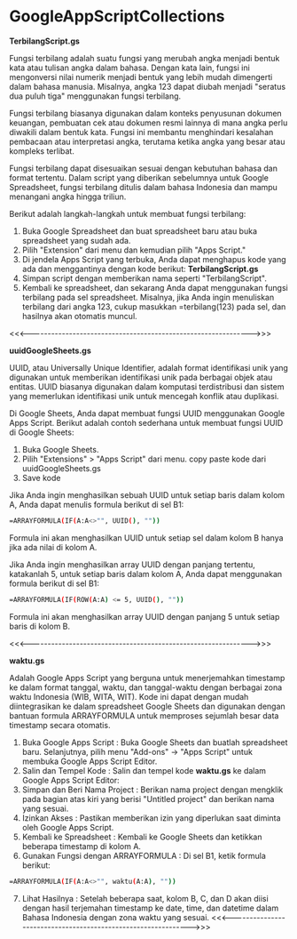 # GoogleAppScriptCollections

**TerbilangScript.gs**

Fungsi terbilang adalah suatu fungsi yang merubah angka menjadi bentuk kata atau tulisan angka dalam bahasa. Dengan kata lain, fungsi ini mengonversi nilai numerik menjadi bentuk yang lebih mudah dimengerti dalam bahasa manusia. Misalnya, angka 123 dapat diubah menjadi "seratus dua puluh tiga" menggunakan fungsi terbilang.

Fungsi terbilang biasanya digunakan dalam konteks penyusunan dokumen keuangan, pembuatan cek atau dokumen resmi lainnya di mana angka perlu diwakili dalam bentuk kata. Fungsi ini membantu menghindari kesalahan pembacaan atau interpretasi angka, terutama ketika angka yang besar atau kompleks terlibat.

Fungsi terbilang dapat disesuaikan sesuai dengan kebutuhan bahasa dan format tertentu. Dalam script yang diberikan sebelumnya untuk Google Spreadsheet, fungsi terbilang ditulis dalam bahasa Indonesia dan mampu menangani angka hingga triliun.

Berikut adalah langkah-langkah untuk membuat fungsi terbilang:
  1. Buka Google Spreadsheet dan buat spreadsheet baru atau buka spreadsheet yang sudah ada.
  2. Pilih "Extension" dari menu dan kemudian pilih "Apps Script."
  3. Di jendela Apps Script yang terbuka, Anda dapat menghapus kode yang ada dan menggantinya dengan kode berikut: **TerbilangScript.gs**
  4. Simpan script dengan memberikan nama seperti "TerbilangScript".
  5. Kembali ke spreadsheet, dan sekarang Anda dapat menggunakan fungsi terbilang pada sel spreadsheet. Misalnya, jika Anda ingin menuliskan terbilang dari angka 123, cukup masukkan =terbilang(123) pada sel, dan hasilnya akan otomatis muncul.

<<<-------------------------------------------------------------->>>

**uuidGoogleSheets.gs**

UUID, atau Universally Unique Identifier, adalah format identifikasi unik yang digunakan untuk memberikan identifikasi unik pada berbagai objek atau entitas. UUID biasanya digunakan dalam komputasi terdistribusi dan sistem yang memerlukan identifikasi unik untuk mencegah konflik atau duplikasi.

Di Google Sheets, Anda dapat membuat fungsi UUID menggunakan Google Apps Script. Berikut adalah contoh sederhana untuk membuat fungsi UUID di Google Sheets:

  1. Buka Google Sheets.
  2. Pilih "Extensions" > "Apps Script" dari menu. copy paste kode dari uuidGoogleSheets.gs
  3. Save kode

Jika Anda ingin menghasilkan sebuah UUID untuk setiap baris dalam kolom A, Anda dapat menulis formula berikut di sel B1:
```bash
=ARRAYFORMULA(IF(A:A<>"", UUID(), ""))
```
Formula ini akan menghasilkan UUID untuk setiap sel dalam kolom B hanya jika ada nilai di kolom A.

Jika Anda ingin menghasilkan array UUID dengan panjang tertentu, katakanlah 5, untuk setiap baris dalam kolom A, Anda dapat menggunakan formula berikut di sel B1:
```bash
=ARRAYFORMULA(IF(ROW(A:A) <= 5, UUID(), ""))
```
Formula ini akan menghasilkan array UUID dengan panjang 5 untuk setiap baris di kolom B.

<<<-------------------------------------------------------------->>>

**waktu.gs**

Adalah Google Apps Script yang berguna untuk menerjemahkan timestamp ke dalam format tanggal, waktu, dan tanggal-waktu dengan berbagai zona waktu Indonesia (WIB, WITA, WIT). Kode ini dapat dengan mudah diintegrasikan ke dalam spreadsheet Google Sheets dan digunakan dengan bantuan formula ARRAYFORMULA untuk memproses sejumlah besar data timestamp secara otomatis.

  1. Buka Google Apps Script : Buka Google Sheets dan buatlah spreadsheet baru. Selanjutnya, pilih menu "Add-ons" -> "Apps Script" untuk membuka Google Apps Script Editor.
  2. Salin dan Tempel Kode : Salin dan tempel kode **waktu.gs** ke dalam Google Apps Script Editor:
  3. Simpan dan Beri Nama Project : Berikan nama project dengan mengklik pada bagian atas kiri yang berisi "Untitled project" dan berikan nama yang sesuai.
  4. Izinkan Akses : Pastikan memberikan izin yang diperlukan saat diminta oleh Google Apps Script.
  5. Kembali ke Spreadsheet : Kembali ke Google Sheets dan ketikkan beberapa timestamp di kolom A.
  6. Gunakan Fungsi dengan ARRAYFORMULA : Di sel B1, ketik formula berikut:
```bash
=ARRAYFORMULA(IF(A:A<>"", waktu(A:A), ""))
```
  7. Lihat Hasilnya : Setelah beberapa saat, kolom B, C, dan D akan diisi dengan hasil terjemahan timestamp ke date, time, dan datetime dalam Bahasa Indonesia dengan zona waktu yang sesuai.
<<<-------------------------------------------------------------->>>
  

